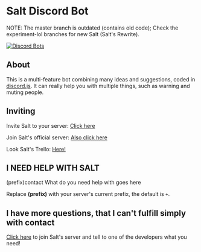 # Salt Discord Bot
NOTE: The master branch is outdated (contains old code); Check the experiment-lol branches for new Salt (Salt's Rewrite).

[![Discord Bots](https://discordbots.org/api/widget/244533925408538624.svg)](https://discordbots.org/bot/244533925408538624)

## About
This is a multi-feature bot combining many ideas and suggestions, coded in [discord.js](https://github.com/hydrabolt/discord.js). It can really help you with multiple things, such as warning and muting people.
## Inviting
Invite Salt to your server: [Click here](https://discordapp.com/oauth2/authorize?client_id=244533925408538624&scope=bot&permissions=2136472639)

Join Salt's official server: [Also click here](https://discord.gg/amQP9m3)

Look Salt's Trello: [Here!](https://trello.com/b/VuaysiIB/salt-discord-bot)

## I NEED HELP WITH SALT

(prefix)contact What do you need help with goes here

Replace **(prefix)** with your server's current prefix, the default is `+`.

## I have more questions, that I can't fulfill simply with contact

[Click here](https://discord.gg/amQP9m3) to join Salt's server and tell to one of the developers what you need!
